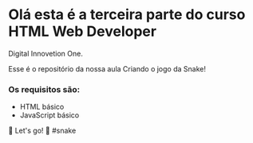 # Olá esta é a terceira parte do curso HTML Web Developer
Digital Innovetion One.

Esse é o repositório da nossa aula Criando o jogo da Snake!

### Os requisitos são:

- HTML básico
- JavaScript básico


🚀 Let's go! 🚀 #snake

